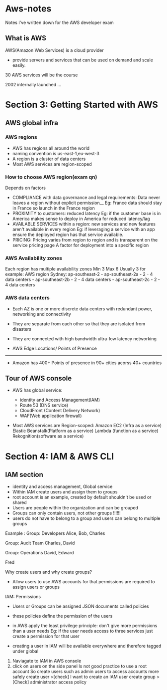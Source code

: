 # Aws-notes
Notes I've written down for the AWS developer exam

## What is AWS
AWS(Amazon Web Services) is a cloud provider 
- provide servers and services that can be used on demand 
  and scale easily.

30 AWS services will be the course 


2002 
internally launched ...

# Section 3: Getting Started with AWS 

## AWS global infra
### AWS regions
 - AWS has regions all around the world 
 - naming convention is us-east-1,eu-west-3
 - A region is a cluster of data centers 
 - Most AWS services are region-scoped
 
### How to choose AWS region(exam qn)
 Depends on factors 
 - COMPLIANCE with data governance and legal requirements:
   Data never leaves a region without explicit permission__ 
   Eg: France data should stay in France so launch in the France region 
 - PROXIMITY to customers: reduced latency 
   Eg: if the customer base is in America makes sense to deploy in America for reduced latency/lag 
 - AVAILABLE SERVICES within a region: new services 
   and new features aren't available in every region
   Eg: if leveraging a service with an app ensure the deployed region has that service available.
 - PRICING: Pricing varies from region to region and is transparent on the service pricing page
   A factor for deployment into a specific region 
   
### AWS Availability zones
 Each region has multiple availability zones Min 3  Max 6 Usually 3 
  for example: 
			AWS region
			Sydney: ap-southeast-2 
			- ap-southeast-2a
			   - 2 - 4 data centers 
			- ap-southeast-2b
			   - 2 - 4 data centers 
			- ap-southeast-2c
			   - 2 - 4 data centers 
	
### AWS data centers
- Each AZ is one or more discrete data centers with redundant power,
	  networking and connectivity 
		
- They are separate from each other so that they are isolated from disasters 
	
- They are connected with high bandwidth ultra-low latency networking 



- AWS Edge Locations/ Points of Presence
-------------------------------------------- 
- Amazon has 400+ Points of presence in 90+ cities acorss 40+ countries 




## Tour of AWS console
- AWS has global service:
  - identity and Access Management(IAM)
  - Route 53 (DNS service)
  - CloudFront (Content Delivery Network)
  - WAF(Web application firewall)

- Most AWS services are Region-scoped:
  Amazon EC2 (Infra as a service)
  Elastic Beanstalk(Platform as a service)
  Lambda (function as a service)
  Rekognition(software as a service) 
  
  
  
 # Section 4: IAM  & AWS CLI 
 
 ## IAM section
 - identity and access management, Global service 
 - Within IAM create users and assign them to groups
 - root account is an example, created by default shouldn't be used or shared
 - Users are people within the organization and can be grouped 
 - Groups can only contain users, not other groups !!!!!!
 - users do not have to belong to a group and users can belong to multiple groups 
 
 Example : 
 Group: Developers
 Alice, Bob, Charles 
 
 Group: Audit Team 
 Charles, David 
 
 Group: Operations
 David, Edward 

 Fred  
 
 
 Why create users and why create groups?
 - Allow users to use AWS accounts for that permissions are required to assign 
   users or groups 
 
 IAM: Permissions 
 - Users or Groups can be assigned JSON documents called policies 
 - these policies define the permission of the users 
 - in AWS apply the least privilege principle: don't give more permissions than a user
   needs 
  Eg: if the user needs access to  three services just create a permission
			for that user 


- creating a user in IAM will be available everywhere and therefore tagged under global  
 1. Naviagate to IAM in AWS console 
 2. click on users on the side panel
 Is not good practice to use a root account 
 So create users such as admin users to access accounts more safely 
 create user >[check] I want to create an IAM user 
 create group > [Check] administrator access policy 
 
 
